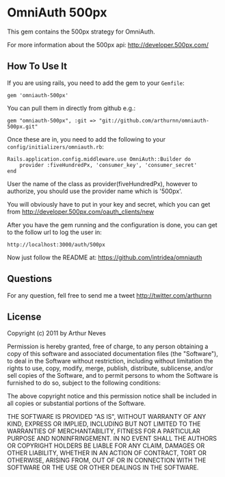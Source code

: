 OmniAuth 500px
==============

This gem contains the 500px strategy for OmniAuth.

For more information about the 500px api: http://developer.500px.com/

How To Use It
-------------

If you are using rails, you need to add the gem to your `Gemfile`:

    gem 'omniauth-500px'

You can pull them in directly from github e.g.:

    gem "omniauth-500px", :git => "git://github.com/arthurnn/omniauth-500px.git"

Once these are in, you need to add the following to your `config/initializers/omniauth.rb`:

    Rails.application.config.middleware.use OmniAuth::Builder do
    	provider :fiveHundredPx, 'consumer_key', 'consumer_secret'
    end

User the name of the class as provider(fiveHundredPx), however to authorize, you should use the provider name which is '500px'.


You will obviously have to put in your key and secret, which you can get from http://developer.500px.com/oauth_clients/new


After you have the gem running and the configuration is done, you can get to the follow url to log the user in:

	http://localhost:3000/auth/500px

Now just follow the README at: https://github.com/intridea/omniauth

Questions
---------

For any question, fell free to send me a tweet http://twitter.com/arthurnn

License
-------

Copyright (c) 2011 by Arthur Neves

Permission is hereby granted, free of charge, to any person obtaining a copy of this software and associated documentation files (the "Software"), to deal in the Software without restriction, including without limitation the rights to use, copy, modify, merge, publish, distribute, sublicense, and/or sell copies of the Software, and to permit persons to whom the Software is furnished to do so, subject to the following conditions:

The above copyright notice and this permission notice shall be included in all copies or substantial portions of the Software.

THE SOFTWARE IS PROVIDED "AS IS", WITHOUT WARRANTY OF ANY KIND, EXPRESS OR IMPLIED, INCLUDING BUT NOT LIMITED TO THE WARRANTIES OF MERCHANTABILITY, FITNESS FOR A PARTICULAR PURPOSE AND NONINFRINGEMENT. IN NO EVENT SHALL THE AUTHORS OR COPYRIGHT HOLDERS BE LIABLE FOR ANY CLAIM, DAMAGES OR OTHER LIABILITY, WHETHER IN AN ACTION OF CONTRACT, TORT OR OTHERWISE, ARISING FROM, OUT OF OR IN CONNECTION WITH THE SOFTWARE OR THE USE OR OTHER DEALINGS IN THE SOFTWARE.